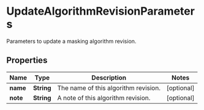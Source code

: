 

# UpdateAlgorithmRevisionParameters

Parameters to update a masking algorithm revision.

## Properties

Name | Type | Description | Notes
------------ | ------------- | ------------- | -------------
**name** | **String** | The name of this algorithm revision. |  [optional]
**note** | **String** | A note of this algorithm revision. |  [optional]



